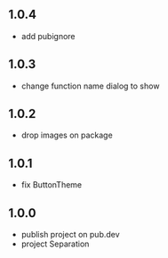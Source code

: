 ## 1.0.4
- add pubignore

## 1.0.3
- change function name dialog to show

## 1.0.2
- drop images on package

## 1.0.1
- fix ButtonTheme

## 1.0.0 
- publish project on pub.dev
- project Separation